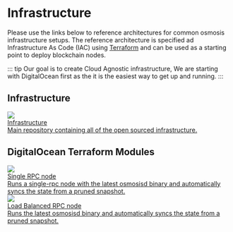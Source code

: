 
# Infrastructure

Please use the links below to reference architectures for common osmosis infrastructure setups. 
The reference architecture is specified ad Infrastructure As Code (IAC) using [Terraform](https://www.terraform.io/) and can be used as a starting point to deploy blockchain nodes.

::: tip
 Our goal is to create Cloud Agnostic infrastructure, We are starting with DigitalOcean first as the it is the easiest way to get up and running.
 :::
 
 ## Infrastructure
 <div class="cards twoColumn" >
   <a href="https://github.com/osmosis-labs/infrastructure" class="card">
     <img src="/img/ide.svg" class="filter-icon" />
     <div class="title">
     Infrastructure
     </div>
     <div class="text">
    Main repository containing all of the open sourced infrastructure.
     </div>
   </a>
</div>

## DigitalOcean Terraform Modules
<div class="cards twoColumn" >

  <a href="infra/do/single-rpc.md" class="card">
    <img src="/img/ide.svg" class="filter-icon" />
    <div class="title">
    Single RPC node
    </div>
    <div class="text">
        Runs a single-rpc node with the latest osmosisd binary and automatically syncs the state from a pruned snapshot.
    </div>
  </a>
  <a href="infra/do/loadbalanced-rpc.md" class="card">
    <img src="/img/ide.svg" class="filter-icon" />
    <div class="title">
    Load Balanced RPC node
    </div>
    <div class="text">
        Runs the latest osmosisd binary and automatically syncs the state from a pruned snapshot.
    </div>
  </a>

 </div>
